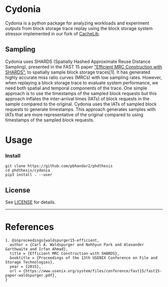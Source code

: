 # Cydonia

Cydonia is a python package for analyzing workloads and experiment outputs 
from block storage trace replay using the block storage system stressor implemented
in our fork of [CacheLib](https://github.com/pbhandar2/CacheLib).

## Sampling

Cydonia uses SHARDS (Spatially Hashed Approximate Reuse Distance
Sampling), presented in the FAST 15 paper ["Efficient MRC Construction with SHARDS"](https://www.usenix.org/system/files/conference/fast15/fast15-paper-waldspurger.pdf), to spatially sample block storage traces[1]. It has generated highly accurate miss ratio curves (MRCs) with low sampling rates. However, when replaying a block storage 
trace to evaluate system performance, we need both spatial and temporal components of the trace. 
One simple approach is to use the timestamps of the sampled block requests but this approach 
inflates the inter-arrival times (IATs) of block requests in the sample compared to the original. Cydonia uses the IATs of sampled block requests to generate timestamps. This approach generates samples with IATs that 
are more representative of the original compared to using timestamps of the sampled block requests. 


# Usage
### Install 
```
git clone https://github.com/pbhandar2/phdthesis
cd phdthesis/cydonia
pip3 install . --user
```


## License
See [LICENSE](LICENSE) for details.

---

# References
```
1. @inproceedings{waldspurger15-efficient,
  author = {Carl A. Waldspurger and Nohhyun Park and Alexander Garthwaite and Irfan Ahmad},
  title = {Efficient MRC Construction with SHARDS},
  booktitle = {Proceedings of the 13th USENIX Conference on File and Storage Technologies},
  year = {2015},
  url = {https://www.usenix.org/system/files/conference/fast15/fast15-paper-waldspurger.pdf},
}
```